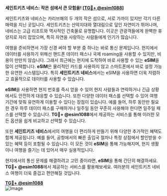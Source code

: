 **세인트키츠 네비스: 작은 섬에서 큰 모험을! [[TG💪+ @esim1088](https://t.me/s/esim1088)]**

세인트키츠와 네비스는 카리브해의 두 개의 작은 섬으로, 서로 가까이 있지만 각기 다른 매력을 지닌 곳입니다. 세인트키츠는 산악지대와 열대림으로 덮인 자연미가 뛰어나며, 네비스는 고급 리조트와 역사적인 건축물로 유명합니다. 이곳은 관광객들에게 완벽한 휴양지로 자리 잡았으며, 특히 자연을 사랑하는 사람들에게 인기가 많습니다.

여행을 준비하면서 가장 신경 써야 할 부분 중 하나는 바로 통신 문제입니다. 현지에서 데이터를 사용하기 위해선 핸드폰 데이터 패스나 국제 roaming을 사용할 수 있지만, 비용이 만만치 않습니다. 그래서 최근에는 현지에 도착하여 바로 사용할 수 있는 **eSIM**을 많이 선택합니다. **eSIM**은 물리적인 카드를 사용하지 않고 스마트폰에서 바로 설정 가능한 유연한 시스템입니다. 특히 **세인트키츠 네비스**에서는 eSIM을 사용하면 더욱 저렴하고 효율적으로 데이터를 사용할 수 있습니다.

**eSIM**을 사용하면 현지 번호를 즉시 얻을 수 있어 현지 사람들과 연락하거나 긴급 상황에서도 안전하게 대응할 수 있습니다. 또한 다양한 데이터 패스를 선택할 수 있어 여행 기간에 맞춰 유연하게 이용할 수 있다는 장점이 있습니다. 예를 들어, 하루 동안만 필요한 경우 하루 데이터 패스를 구매하거나 일주일 동안 꾸준히 사용해야 한다면 일주일 패스를 선택할 수 있습니다. **TG💪+ @esim1088**에서 제공하는 서비스를 통해 이러한 모든 옵션을 쉽게 비교하고 선택할 수 있습니다.

또한 **세인트키츠 네비스**에서의 여행을 더 편리하게 만들기 위해 다양한 추가적인 혜택도 함께 제공됩니다. 예를 들어, 공항에서의 빠른 출입국 절차나 특정 상점에서 할인받을 수 있는 혜택 등이 포함될 수 있습니다. 이 모든 것이 **eSIM**을 통해 가능해지며, 현지 생활이나 여행을 즐기는 데 있어서 매우 실용적입니다.

현지에서의 통신 문제를 해결하려고 고민 중이라면, **eSIM**을 통해 간단히 해결하세요. **TG💪+ @esim1088**에서 제공하는 서비스를 활용해보세요. 여러분의 세인트키츠 네비스 여행이 더욱 즐겁고 편안해질 것입니다.

**[TG💪+ @esim1088](https://t.me/s/esim1088)**  
![Image](https://i.postimg.cc/Y0z9fWf4/image.png)